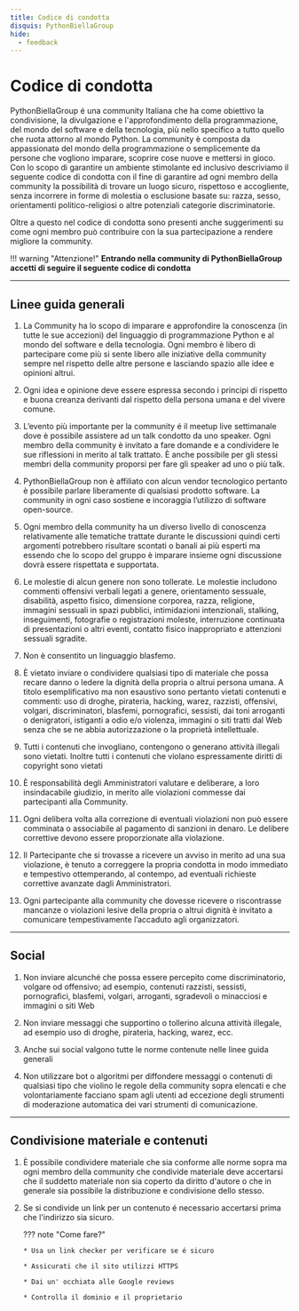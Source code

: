 ```yaml
---
title: Codice di condotta
disquis: PythonBiellaGroup
hide:
  - feedback
---
```


# Codice di condotta

PythonBiellaGroup é una community Italiana che ha come obiettivo la condivisione, la divulgazione e l'approfondimento della programmazione, del mondo del software e della tecnologia, più nello specifico a tutto quello che ruota attorno al mondo Python.
La community è composta da appassionatə del mondo della programmazione o semplicemente da persone che vogliono imparare, scoprire cose nuove e mettersi in gioco.
Con lo scopo di garantire un ambiente stimolante ed inclusivo descriviamo il seguente codice di condotta con il fine di garantire ad ogni membro della community la possibilità di trovare un luogo sicuro, rispettoso e accogliente, senza incorrere in forme di molestia o esclusione basate su: razza, sesso, orientamenti politico-religiosi o altre potenziali categorie discriminatorie.

Oltre a questo nel codice di condotta sono presenti anche suggerimenti su come ogni membro può contribuire con la sua partecipazione a rendere migliore la community.

!!! warning "Attenzione!"
**Entrando nella community di PythonBiellaGroup accetti di seguire il seguente codice di condotta**

---

## Linee guida generali

1. La Community ha lo scopo di imparare e approfondire la conoscenza (in tutte le sue accezioni) del linguaggio di programmazione Python e al mondo del software e della tecnologia. Ogni membro è libero di partecipare come più si sente libero alle iniziative della community sempre nel rispetto delle altre persone e lasciando spazio alle idee e opinioni altrui.

2. Ogni idea e opinione deve essere espressa secondo i principi di rispetto e buona creanza derivanti dal rispetto della persona umana e del vivere comune.

3. L’evento più importante per la community é il meetup live settimanale dove è possibile assistere ad un talk condotto da uno speaker. Ogni membro della community è invitato a fare domande e a condividere le sue riflessioni in merito al talk trattato. È anche possibile per gli stessi membri della community proporsi per fare gli speaker ad uno o più talk.

4. PythonBiellaGroup non è affiliato con alcun vendor tecnologico pertanto è possibile parlare liberamente di qualsiasi prodotto software. La community in ogni caso sostiene e incoraggia l’utilizzo di software open-source.

5. Ogni membro della community ha un diverso livello di conoscenza relativamente alle tematiche trattate durante le discussioni quindi certi argomenti potrebbero risultare scontati o banali ai più esperti ma essendo che lo scopo del gruppo è imparare insieme ogni discussione dovrà essere rispettata e supportata.

6. Le molestie di alcun genere non sono tollerate. Le molestie includono commenti offensivi verbali legati a genere, orientamento sessuale, disabilità, aspetto fisico, dimensione corporea, razza, religione, immagini sessuali in spazi pubblici, intimidazioni intenzionali, stalking, inseguimenti, fotografie o registrazioni moleste, interruzione continuata di presentazioni o altri eventi, contatto fisico inappropriato e attenzioni sessuali sgradite.

7. Non è consentito un linguaggio blasfemo.

8. È vietato inviare o condividere qualsiasi tipo di materiale che possa recare danno o ledere la dignità della propria o altrui persona umana.
   A titolo esemplificativo ma non esaustivo sono pertanto vietati contenuti e commenti: uso di droghe, pirateria, hacking, warez, razzisti, offensivi, volgari, discriminatori, blasfemi, pornografici, sessisti, dai toni arroganti o denigratori, istiganti a odio e/o violenza, immagini o siti tratti dal Web senza che se ne abbia autorizzazione o la proprietà intellettuale.

9. Tutti i contenuti che invogliano, contengono o generano attività illegali sono vietati. Inoltre tutti i contenuti che violano espressamente diritti di copyright sono vietati

10. È responsabilità degli Amministratori valutare e deliberare, a loro insindacabile giudizio, in merito alle violazioni commesse dai partecipanti alla Community.

11. Ogni delibera volta alla correzione di eventuali violazioni non può essere comminata o associabile al pagamento di sanzioni in denaro. Le delibere correttive devono essere proporzionate alla violazione.

12. Il Partecipante che si trovasse a ricevere un avviso in merito ad una sua violazione, è tenuto a correggere la propria condotta in modo immediato e tempestivo ottemperando, al contempo, ad eventuali richieste correttive avanzate dagli Amministratori.

13. Ogni partecipante alla community che dovesse ricevere o riscontrasse mancanze o violazioni lesive della propria o altrui dignità è invitato a comunicare tempestivamente l’accaduto agli organizzatori.

---

## Social

1. Non inviare alcunché che possa essere percepito come discriminatorio, volgare od offensivo; ad esempio, contenuti razzisti, sessisti, pornografici, blasfemi, volgari, arroganti, sgradevoli o minacciosi e immagini o siti Web

2. Non inviare messaggi che supportino o tollerino alcuna attività illegale, ad esempio uso di droghe, pirateria, hacking, warez, ecc.

3. Anche sui social valgono tutte le norme contenute nelle linee guida generali

4. Non utilizzare bot o algoritmi per diffondere messaggi o contenuti di qualsiasi tipo che violino le regole della community sopra elencati e che volontariamente facciano spam agli utenti ad eccezione degli strumenti di moderazione automatica dei vari strumenti di comunicazione.

---

## Condivisione materiale e contenuti

1.  È possibile condividere materiale che sia conforme alle norme sopra ma ogni membro della community che condivide materiale deve accertarsi che il suddetto materiale non sia coperto da diritto d'autore o che in generale sia possibile la distribuzione e condivisione dello stesso.

2.  Se si condivide un link per un contenuto é necessario accertarsi prima che l'indirizzo sia sicuro.

    ??? note "Come fare?"

        * Usa un link checker per verificare se é sicuro

        * Assicurati che il sito utilizzi HTTPS

        * Dai un' occhiata alle Google reviews

        * Controlla il dominio e il proprietario
